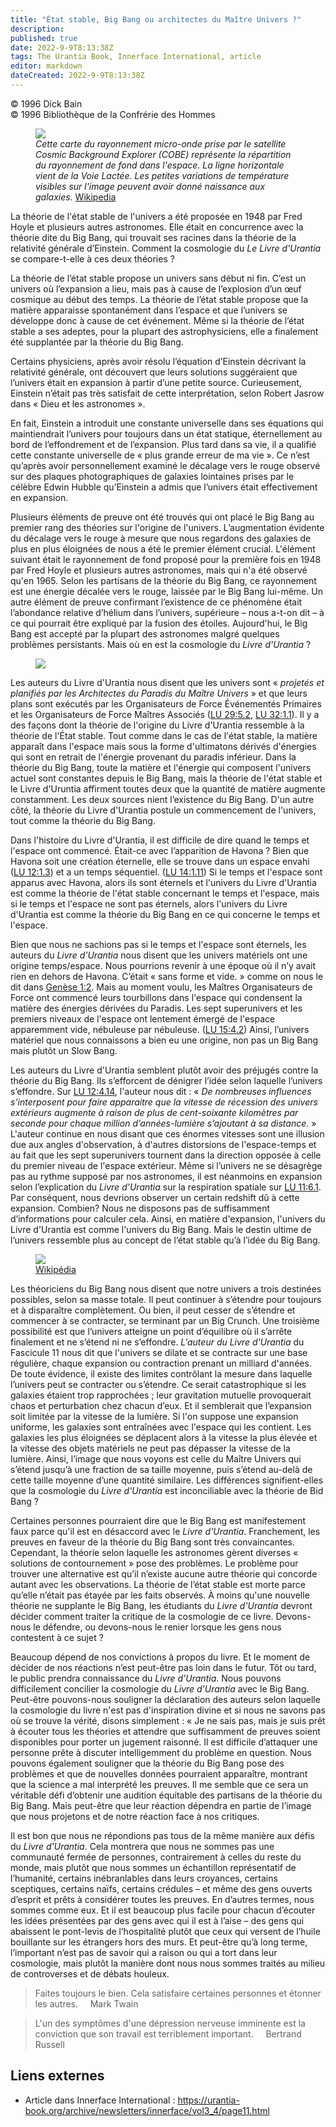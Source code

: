 ```yaml
---
title: "État stable, Big Bang ou architectes du Maître Univers ?"
description: 
published: true
date: 2022-9-9T8:13:38Z
tags: The Urantia Book, Innerface International, article
editor: markdown
dateCreated: 2022-9-9T8:13:38Z
---
```


<p class="v-card v-sheet theme--light gray lighten-3 px-2">© 1996 Dick Bain<br>© 1996 Bibliothèque de la Confrérie des Hommes</p>


<figure id="Figure_1" class="image urantiapedia">
<img src="/image/article/Dick_Bain/Steady_State_Big_Bang_or_Architects_of_the_Master_Universe/Ilc_9yr_moll4096.jpg">
<figcaption><em>Cette carte du rayonnement micro-onde prise par le satellite Cosmic Background Explorer (COBE) représente la répartition du rayonnement de fond dans l'espace. La ligne horizontale vient de la Voie Lactée. Les petites variations de température visibles sur l'image peuvent avoir donné naissance aux galaxies.</em> <a href="https://commons.wikimedia.org/wiki/File:Ilc_9yr_moll4096.png">Wikipedia</a></figcaption>
</figure>

La théorie de l'état stable de l'univers a été proposée en 1948 par Fred Hoyle et plusieurs autres astronomes. Elle était en concurrence avec la théorie dite du Big Bang, qui trouvait ses racines dans la théorie de la relativité générale d’Einstein. Comment la cosmologie du _Le Livre d'Urantia_ se compare-t-elle à ces deux théories ?

La théorie de l’état stable propose un univers sans début ni fin. C’est un univers où l’expansion a lieu, mais pas à cause de l’explosion d’un œuf cosmique au début des temps. La théorie de l’état stable propose que la matière apparaisse spontanément dans l’espace et que l’univers se développe donc à cause de cet événement. Même si la théorie de l’état stable a ses adeptes, pour la plupart des astrophysiciens, elle a finalement été supplantée par la théorie du Big Bang.

Certains physiciens, après avoir résolu l’équation d’Einstein décrivant la relativité générale, ont découvert que leurs solutions suggéraient que l’univers était en expansion à partir d’une petite source. Curieusement, Einstein n’était pas très satisfait de cette interprétation, selon Robert Jasrow dans « Dieu et les astronomes ».

En fait, Einstein a introduit une constante universelle dans ses équations qui maintiendrait l’univers pour toujours dans un état statique, éternellement au bord de l’effondrement et de l’expansion. Plus tard dans sa vie, il a qualifié cette constante universelle de « plus grande erreur de ma vie ». Ce n’est qu’après avoir personnellement examiné le décalage vers le rouge observé sur des plaques photographiques de galaxies lointaines prises par le célèbre Edwin Hubble qu’Einstein a admis que l’univers était effectivement en expansion.

Plusieurs éléments de preuve ont été trouvés qui ont placé le Big Bang au premier rang des théories sur l'origine de l'univers. L’augmentation évidente du décalage vers le rouge à mesure que nous regardons des galaxies de plus en plus éloignées de nous a été le premier élément crucial. L'élément suivant était le rayonnement de fond proposé pour la première fois en 1948 par Fred Hoyle et plusieurs autres astronomes, mais qui n'a été observé qu'en 1965. Selon les partisans de la théorie du Big Bang, ce rayonnement est une énergie décalée vers le rouge, laissée par le Big Bang lui-même. Un autre élément de preuve confirmant l’existence de ce phénomène était l’abondance relative d’hélium dans l’univers, supérieure – nous a-t-on dit – à ce qui pourrait être expliqué par la fusion des étoiles. Aujourd'hui, le Big Bang est accepté par la plupart des astronomes malgré quelques problèmes persistants. Mais où en est la cosmologie du _Livre d'Urantia_ ?

<figure id="Figure_2" class="image urantiapedia">
<img src="/image/article/Dick_Bain/Steady_State_Big_Bang_or_Architects_of_the_Master_Universe/albert-einstein-1.jpg">
</figure>

Les auteurs du Livre d'Urantia nous disent que les univers sont « _projetés et planifiés par les Architectes du Paradis du Maître Univers_ » et que leurs plans sont exécutés par les Organisateurs de Force Événementés Primaires et les Organisateurs de Force Maîtres Associés (<a id="a32_275"></a>[LU 29:5.2](/fr/The_Urantia_Book/29#p5_2), <a id="a32_318"></a>[LU 32:1.1](/fr/The_Urantia_Book/32#p1_1)). Il y a des façons dont la théorie de l'origine du Livre d'Urantia ressemble à la théorie de l'État stable. Tout comme dans le cas de l'état stable, la matière apparaît dans l'espace mais sous la forme d'ultimatons dérivés d'énergies qui sont en retrait de l'énergie provenant du paradis inférieur. Dans la théorie du Big Bang, toute la matière et l'énergie qui composent l'univers actuel sont constantes depuis le Big Bang, mais la théorie de l'état stable et le Livre d'Uruntia affirment toutes deux que la quantité de matière augmente constamment. Les deux sources nient l’existence du Big Bang. D'un autre côté, la théorie du Livre d'Urantia postule un commencement de l'univers, tout comme la théorie du Big Bang.

Dans l'histoire du Livre d'Urantia, il est difficile de dire quand le temps et l'espace ont commencé. Était-ce avec l’apparition de Havona ? Bien que Havona soit une création éternelle, elle se trouve dans un espace envahi (<a id="a34_224"></a>[LU 12:1.3](/fr/The_Urantia_Book/12#p1_3)) et a un temps séquentiel. (<a id="a34_294"></a>[LU 14:1.11](/fr/The_Urantia_Book/14#p1_11)) Si le temps et l'espace sont apparus avec Havona, alors ils sont éternels et l'univers du Livre d'Urantia est comme la théorie de l'état stable concernant le temps et l'espace, mais si le temps et l'espace ne sont pas éternels, alors l'univers du Livre d'Urantia est comme la théorie du Big Bang en ce qui concerne le temps et l'espace.

Bien que nous ne sachions pas si le temps et l'espace sont éternels, les auteurs du _Livre d'Urantia_ nous disent que les univers matériels ont une origine temps/espace. Nous pourrions revenir à une époque où il n’y avait rien en dehors de Havona. C’était « sans forme et vide. » comme on nous le dit dans [Genèse 1:2](/fr/Bible/Genesis/1#v2). Mais au moment voulu, les Maîtres Organisateurs de Force ont commencé leurs tourbillons dans l'espace qui condensent la matière des énergies dérivées du Paradis. Les sept superunivers et les premiers niveaux de l'espace ont lentement émergé de l'espace apparemment vide, nébuleuse par nébuleuse. (<a id="a36_641"></a>[LU 15:4.2](/fr/The_Urantia_Book/15#p4_2)) Ainsi, l’univers matériel que nous connaissons a bien eu une origine, non pas un Big Bang mais plutôt un Slow Bang.

Les auteurs du Livre d'Urantia semblent plutôt avoir des préjugés contre la théorie du Big Bang. Ils s’efforcent de dénigrer l’idée selon laquelle l’univers s’effondre. Sur <a id="a38_173"></a>[LU 12:4.14](/fr/The_Urantia_Book/12#p4_14), l'auteur nous dit : « _De nombreuses influences s’interposent pour faire apparaitre que la vitesse de récession des univers extérieurs augmente à raison de plus de cent-soixante kilomètres par seconde pour chaque million d’années-lumière s’ajoutant à sa distance._ » L'auteur continue en nous disant que ces énormes vitesses sont une illusion due aux angles d'observation, à d'autres distorsions de l'espace-temps et au fait que les sept superunivers tournent dans la direction opposée à celle du premier niveau de l'espace extérieur. Même si l’univers ne se désagrège pas au rythme supposé par nos astronomes, il est néanmoins en expansion selon l’explication du _Livre d’Urantia_ sur la respiration spatiale sur <a id="a38_932"></a>[LU 11:6.1](/fr/The_Urantia_Book/11#p6_1). Par conséquent, nous devrions observer un certain redshift dû à cette expansion. Combien? Nous ne disposons pas de suffisamment d’informations pour calculer cela. Ainsi, en matière d'expansion, l'univers du Livre d'Urantia est comme l'univers du Big Bang. Mais le destin ultime de l’univers ressemble plus au concept de l’état stable qu’à l’idée du Big Bang.

<figure id="Figure_3" class="image urantiapedia">
<img src="/image/article/Dick_Bain/Steady_State_Big_Bang_or_Architects_of_the_Master_Universe/1200px-NGC_4414_(NASA-med).jpg">
<figcaption><a href="https://es.wikipedia.org/wiki/Galaxia">Wikipédia</a></figcaption>
</figure>

Les théoriciens du Big Bang nous disent que notre univers a trois destinées possibles, selon sa masse totale. Il peut continuer à s’étendre pour toujours et à disparaître complètement. Ou bien, il peut cesser de s’étendre et commencer à se contracter, se terminant par un Big Crunch. Une troisième possibilité est que l’univers atteigne un point d’équilibre où il s’arrête finalement et ne s’étend ni ne s’effondre. _L'auteur du Livre d'Urantia_ du Fascicule 11 nous dit que l'univers se dilate et se contracte sur une base régulière, chaque expansion ou contraction prenant un milliard d'années. De toute évidence, il existe des limites contrôlant la mesure dans laquelle l’univers peut se contracter ou s’étendre. Ce serait catastrophique si les galaxies étaient trop rapprochées ; leur gravitation mutuelle provoquerait chaos et perturbation chez chacun d’eux. Et il semblerait que l’expansion soit limitée par la vitesse de la lumière. Si l'on suppose une expansion uniforme, les galaxies sont entraînées avec l'espace qui les contient. Les galaxies les plus éloignées se déplacent alors à la vitesse la plus élevée et la vitesse des objets matériels ne peut pas dépasser la vitesse de la lumière. Ainsi, l’image que nous voyons est celle du Maître Univers qui s’étend jusqu’à une fraction de sa taille moyenne, puis s’étend au-delà de cette taille moyenne d’une quantité similaire. Les différences signifient-elles que la cosmologie du _Livre d'Urantia_ est inconciliable avec la théorie de Bid Bang ?

Certaines personnes pourraient dire que le Big Bang est manifestement faux parce qu'il est en désaccord avec le _Livre d'Urantia_. Franchement, les preuves en faveur de la théorie du Big Bang sont très convaincantes. Cependant, la théorie selon laquelle les astronomes gèrent diverses « solutions de contournement » pose des problèmes. Le problème pour trouver une alternative est qu’il n’existe aucune autre théorie qui concorde autant avec les observations. La théorie de l’état stable est morte parce qu’elle n’était pas étayée par les faits observés. À moins qu'une nouvelle théorie ne supplante le Big Bang, les étudiants du _Livre d'Urantia_ devront décider comment traiter la critique de la cosmologie de ce livre. Devons-nous le défendre, ou devons-nous le renier lorsque les gens nous contestent à ce sujet ?

Beaucoup dépend de nos convictions à propos du livre. Et le moment de décider de nos réactions n’est peut-être pas loin dans le futur. Tôt ou tard, le public prendra connaissance du _Livre d'Urantia_. Nous pouvons difficilement concilier la cosmologie du _Livre d'Urantia_ avec le Big Bang. Peut-être pouvons-nous souligner la déclaration des auteurs selon laquelle la cosmologie du livre n'est pas d'inspiration divine et si nous ne savons pas où se trouve la vérité, disons simplement : « Je ne sais pas, mais je suis prêt à écouter tous les théories et attendre que suffisamment de preuves soient disponibles pour porter un jugement raisonné. Il est difficile d’attaquer une personne prête à discuter intelligemment du problème en question. Nous pouvons également souligner que la théorie du Big Bang pose des problèmes et que de nouvelles données pourraient apparaître, montrant que la science a mal interprété les preuves. Il me semble que ce sera un véritable défi d’obtenir une audition équitable des partisans de la théorie du Big Bang. Mais peut-être que leur réaction dépendra en partie de l’image que nous projetons et de notre réaction face à nos critiques.

Il est bon que nous ne répondions pas tous de la même manière aux défis du _Livre d'Urantia_. Cela montrera que nous ne sommes pas une communauté fermée de personnes, contrairement à celles du reste du monde, mais plutôt que nous sommes un échantillon représentatif de l’humanité, certains inébranlables dans leurs croyances, certains sceptiques, certains naïfs, certains crédules – et même des gens ouverts d’esprit et prêts à considérer toutes les preuves. En d’autres termes, nous sommes comme eux. Et il est beaucoup plus facile pour chacun d’écouter les idées présentées par des gens avec qui il est à l’aise – des gens qui abaissent le pont-levis de l’hospitalité plutôt que ceux qui versent de l’huile bouillante sur les étrangers hors des murs. Et peut-être qu’à long terme, l’important n’est pas de savoir qui a raison ou qui a tort dans leur cosmologie, mais plutôt la manière dont nous nous sommes traités au milieu de controverses et de débats houleux.

> Faites toujours le bien. Cela satisfaire certaines personnes et étonner les autres.
> &nbsp; &nbsp; Mark Twain

> L'un des symptômes d'une dépression nerveuse imminente est la conviction que son travail est terriblement important.
> &nbsp; &nbsp; Bertrand Russell

## Liens externes

- Article dans Innerface International : https://urantia-book.org/archive/newsletters/innerface/vol3_4/page11.html




